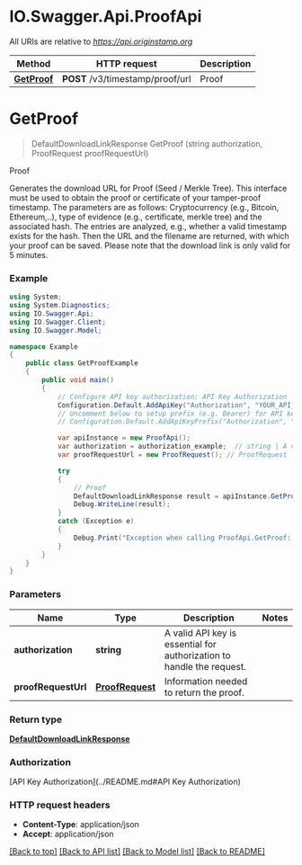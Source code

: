 # IO.Swagger.Api.ProofApi

All URIs are relative to *https://api.originstamp.org*

Method | HTTP request | Description
------------- | ------------- | -------------
[**GetProof**](ProofApi.md#getproof) | **POST** /v3/timestamp/proof/url | Proof


<a name="getproof"></a>
# **GetProof**
> DefaultDownloadLinkResponse GetProof (string authorization, ProofRequest proofRequestUrl)

Proof

Generates the download URL for Proof (Seed / Merkle Tree). This interface must be used to obtain the proof or certificate of your tamper-proof timestamp. The parameters are as follows: Cryptocurrency (e.g., Bitcoin, Ethereum,..), type of evidence (e.g., certificate, merkle tree) and the associated hash. The entries are analyzed, e.g., whether a valid timestamp exists for the hash. Then the URL and the filename are returned, with which your proof can be saved. Please note that the download link is only valid for 5 minutes.

### Example
```csharp
using System;
using System.Diagnostics;
using IO.Swagger.Api;
using IO.Swagger.Client;
using IO.Swagger.Model;

namespace Example
{
    public class GetProofExample
    {
        public void main()
        {
            // Configure API key authorization: API Key Authorization
            Configuration.Default.AddApiKey("Authorization", "YOUR_API_KEY");
            // Uncomment below to setup prefix (e.g. Bearer) for API key, if needed
            // Configuration.Default.AddApiKeyPrefix("Authorization", "Bearer");

            var apiInstance = new ProofApi();
            var authorization = authorization_example;  // string | A valid API key is essential for authorization to handle the request.
            var proofRequestUrl = new ProofRequest(); // ProofRequest | Information needed to return the proof.

            try
            {
                // Proof
                DefaultDownloadLinkResponse result = apiInstance.GetProof(authorization, proofRequestUrl);
                Debug.WriteLine(result);
            }
            catch (Exception e)
            {
                Debug.Print("Exception when calling ProofApi.GetProof: " + e.Message );
            }
        }
    }
}
```

### Parameters

Name | Type | Description  | Notes
------------- | ------------- | ------------- | -------------
 **authorization** | **string**| A valid API key is essential for authorization to handle the request. | 
 **proofRequestUrl** | [**ProofRequest**](ProofRequest.md)| Information needed to return the proof. | 

### Return type

[**DefaultDownloadLinkResponse**](DefaultDownloadLinkResponse.md)

### Authorization

[API Key Authorization](../README.md#API Key Authorization)

### HTTP request headers

 - **Content-Type**: application/json
 - **Accept**: application/json

[[Back to top]](#) [[Back to API list]](../README.md#documentation-for-api-endpoints) [[Back to Model list]](../README.md#documentation-for-models) [[Back to README]](../README.md)

